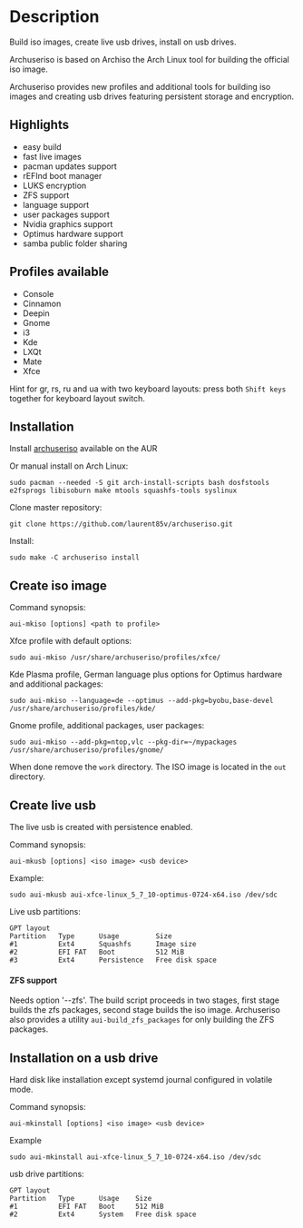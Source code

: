 Description
===========

Build iso images, create live usb drives, install on usb drives.
 
Archuseriso is based on Archiso the Arch Linux tool for building the official iso image.

Archuseriso provides new profiles and additional tools for building iso images and creating usb drives featuring persistent storage and encryption.


Highlights
----------

* easy build
* fast live images
* pacman updates support
* rEFInd boot manager
* LUKS encryption
* ZFS support
* language support
* user packages support
* Nvidia graphics support
* Optimus hardware support
* samba public folder sharing

Profiles available
------------------

* Console
* Cinnamon
* Deepin
* Gnome
* i3
* Kde
* LXQt
* Mate
* Xfce

Hint for gr, rs, ru and ua with two keyboard layouts: press both `Shift keys` together for keyboard layout switch. 

Installation
------------

Install [archuseriso](https://aur.archlinux.org/packages/archuseriso/) available on the AUR 

Or manual install on Arch Linux:

    sudo pacman --needed -S git arch-install-scripts bash dosfstools e2fsprogs libisoburn make mtools squashfs-tools syslinux

Clone master repository:

    git clone https://github.com/laurent85v/archuseriso.git

Install:

    sudo make -C archuseriso install

Create iso image
----------------

Command synopsis:

    aui-mkiso [options] <path to profile>

Xfce profile with default options:

    sudo aui-mkiso /usr/share/archuseriso/profiles/xfce/

Kde Plasma profile, German language plus options for Optimus hardware and additional packages:

    sudo aui-mkiso --language=de --optimus --add-pkg=byobu,base-devel /usr/share/archuseriso/profiles/kde/

Gnome profile, additional packages, user packages:

    sudo aui-mkiso --add-pkg=ntop,vlc --pkg-dir=~/mypackages /usr/share/archuseriso/profiles/gnome/

When done remove the `work` directory. The ISO image is located in the `out` directory.

Create live usb
---------------
The live usb is created with persistence enabled.

Command synopsis:

    aui-mkusb [options] <iso image> <usb device>

Example:

    sudo aui-mkusb aui-xfce-linux_5_7_10-optimus-0724-x64.iso /dev/sdc

Live usb partitions:

    GPT layout
    Partition   Type      Usage         Size
    #1          Ext4      Squashfs      Image size 
    #2          EFI FAT   Boot          512 MiB
    #3          Ext4      Persistence   Free disk space 

#### ZFS support

Needs option '--zfs'.
The build script proceeds in two stages, first stage builds the zfs packages, second stage builds the iso image.
Archuseriso also provides a utility `aui-build_zfs_packages` for only building the ZFS packages.

Installation on a usb drive
---------------------------
Hard disk like installation except systemd journal configured in volatile mode.

Command synopsis:

    aui-mkinstall [options] <iso image> <usb device>

Example

    sudo aui-mkinstall aui-xfce-linux_5_7_10-0724-x64.iso /dev/sdc

usb drive partitions:

    GPT layout
    Partition   Type      Usage    Size
    #1          EFI FAT   Boot     512 MiB
    #2          Ext4      System   Free disk space 
